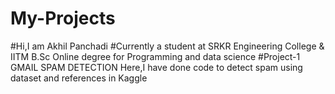 # My-Projects
#Hi,I am Akhil Panchadi
#Currently a student at SRKR Engineering College & IITM B.Sc Online degree for Programming and data science
#Project-1
  GMAIL SPAM DETECTION
       Here,I have done code to detect spam using dataset and references in Kaggle

